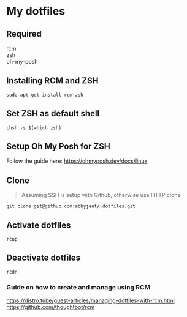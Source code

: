 # My dotfiles

## Required
rcm  
zsh  
oh-my-posh 

## Installing RCM and ZSH
```
sudo apt-get install rcm zsh
```

## Set ZSH as default shell
```
chsh -s $(which zsh)
```

## Setup Oh My Posh for ZSH
Follow the guide here: https://ohmyposh.dev/docs/linux

## Clone
> Assuming SSH is setup with Github, otherwise use HTTP clone
```
git clone git@github.com:abbyjeet/.dotfiles.git
```

## Activate dotfiles
```
rcup
```

## Deactivate dotfiles
```
rcdn
```


### Guide on how to create and manage using RCM
https://distro.tube/guest-articles/managing-dotfiles-with-rcm.html  
https://github.com/thoughtbot/rcm

